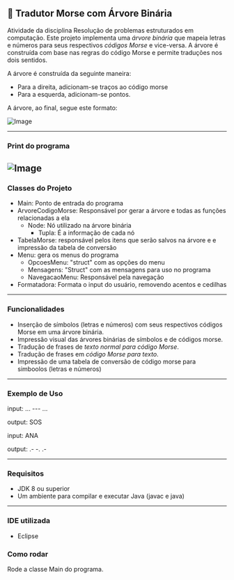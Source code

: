 ## 🌲 Tradutor Morse com Árvore Binária
Atividade da disciplina Resolução de problemas estruturados em computação.
Este projeto implementa uma *árvore binária* que mapeia letras e números para seus respectivos *códigos Morse* e vice-versa. 
A árvore é construída com base nas regras do código Morse e permite traduções nos dois sentidos.

A árvore é construída da seguinte maneira: 

- Para a direita, adicionam-se traços ao código morse
- Para a esquerda, adicionam-se pontos.

A árvore, ao final, segue este formato:

![Image](https://github.com/user-attachments/assets/cb3a6ff9-c3ce-48ac-a409-ffb46b0cb84c)

---
### Print do programa
![Image](https://github.com/user-attachments/assets/24a5a053-48b3-47c4-af44-391d4dfab776)
---

### Classes do Projeto

- Main: Ponto de entrada do programa
- ArvoreCodigoMorse: Responsável por gerar a árvore e todas as funções relacionadas a ela
  - Node: Nó utilizado na árvore binária
    - Tupla: É a informação de cada nó
- TabelaMorse: responsável pelos itens que serão salvos na árvore e e impressão da tabela de conversão
- Menu: gera os menus do programa
  - OpcoesMenu: "struct" com as opções do menu
  - Mensagens: "Struct" com as mensagens para uso no programa
  - NavegacaoMenu: Responsável pela navegação
- Formatadora: Formata o input do usuário, removendo acentos e cedilhas

---

### Funcionalidades

* Inserção de símbolos (letras e números) com seus respectivos códigos Morse em uma árvore binária.
* Impressão visual das árvores binárias de símbolos e de códigos morse.
* Tradução de frases de *texto normal para código Morse*.
* Tradução de frases em *código Morse para texto*.
* Impressão de uma tabela de conversão de código morse para simboolos (letras e números)

---

### Exemplo de Uso

input: ... --- ...

output: SOS


input: ANA

output: .- -. .-

---

### Requisitos

* JDK 8 ou superior
* Um ambiente para compilar e executar Java (javac e java)

---

### IDE utilizada
- Eclipse

### Como rodar
Rode a classe Main do programa.
